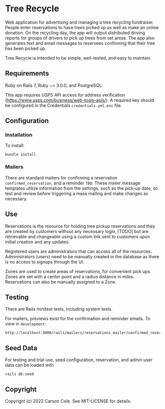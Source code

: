 # Tree Recycle

Web application for advertising and managing a tree recycling fundraiser. People enter reservations to have trees picked up as well as make an online donation. On the recycling day, the app will output distributed driving reports for groups of drivers to pick up trees from set areas. The app also generates text and email messages to reservees confirming that their tree has been picked up.

Tree Recycle is intended to be simple, well-tested, and easy to maintain

## Requirements

Ruby on Rails 7, Ruby ~> 3.0.0, and PostgreSQL.

This app requires USPS API access for address verification (https://www.usps.com/business/web-tools-apis/). A required key should be configured in the Credentials `credentials.yml.enc` file.

## Configuration

### Installation
To install:

```
bundle install
```

### Mailers
There are standard mailers for confirming a reservation `confirmed_reservation`, and a reminder `TBD`. These mailer message templates utilize information from the settings, such as the pick-up date, so test and review before triggering a mass mailing and make changes as necessary.

## Use

Reservations is the resource for holding tree pickup reservations and they are created by customers without any necessary login, [TODO] but are retrievable and changeable using a custom link sent to customers upon initial creation and any updates.

Registered users are administrators that can access all of the resources. Administrators (users) need to be manually created in the database as there is no access to signups through the UI.

Zones are used to create areas of reservations, for convenient pick ups. Zones are set with a center point and a radius distance in miles. Reservations can also be manually assigned to a Zone.

## Testing

There are Rails minitest tests, including system tests.

For mailers, previews exist for the confirmation and reminder emails. To view in `development`:

```
http://localhost:3000/rails/mailers/reservations_mailer/confirmed_reservation.html
```


## Seed Data

For testing and trial use, seed configuration, reservation, and admin user data can be loaded with

```
rails db:seed
```

## Copyright

Copyright (c) 2022 Carson Cole. See MIT-LICENSE for details.

